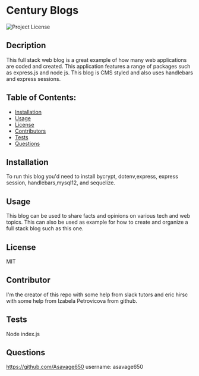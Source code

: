 # Century Blogs

![Project License](https://img.shields.io/badge/License-MIT-red)  
## Decription
  This full stack web blog is a great example of how many web applications are coded and created. This application features a range of packages such as express.js and node js. This blog is CMS styled and also uses handlebars and express sessions.
  ## Table of Contents:
  - [Installation](#installation)
  - [Usage](#usage)
  - [License](#license)
  - [Contributors](#contributors)
  - [Tests](#tests)
  - [Questions](#questions)
## Installation
  To run this blog you'd need to install  bycrypt, dotenv,express, express session, handlebars,mysql12, and sequelize.

## Usage
  This blog can be used to share facts and opinions on various tech and web topics. This can also be used as example for how to create and organize a full stack blog such as this one.
  
## License
  MIT
  
## Contributor
  I'm the creator of this repo with some help from slack tutors and  eric hirsc with some help from Izabela Petrovicova from github.
  
## Tests
 
  Node index.js
  
## Questions
  https://github.com/Asavage650 username: asavage650  
